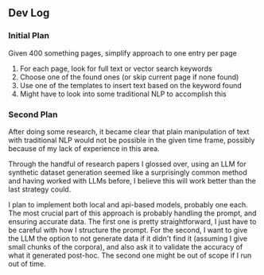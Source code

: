 ## Dev Log

### Initial Plan

Given 400 something pages, simplify approach to one entry per page

1. For each page, look for full text or vector search keywords
2. Choose one of the found ones (or skip current page if none found)
3. Use one of the templates to insert text based on the keyword found
4. Might have to look into some traditional NLP to accomplish this

### Second Plan

After doing some research, it became clear that plain manipulation of text with
traditional NLP would not be possible in the given time frame, possibly because
of my lack of experience in this area.

Through the handful of research papers I glossed over, using an LLM for
synthetic dataset generation seemed like a surprisingly common method and
having worked with LLMs before, I believe this will work better than the last
strategy could.

I plan to implement both local and api-based models, probably one each. The
most crucial part of this approach is probably handling the prompt, and
ensuring accurate data. The first one is pretty straightforward, I just have to
be careful with how I structure the prompt. For the second, I want to give the
LLM the option to not generate data if it didn't find it (assuming I give small
chunks of the corpora), and also ask it to validate the accuracy of what it
generated post-hoc. The second one might be out of scope if I run out of time.
